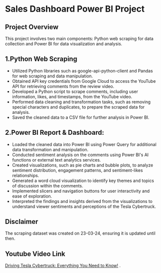 # Sales Dashboard Power BI Project

## Project Overview
This project involves two main components: Python web scraping for data collection and Power BI for data visualization and analysis.

## 1.Python Web Scraping  
- Utilized Python libraries such as google-api-python-client and Pandas for web scraping and data manipulation.
- Obtained API key credentials from Google Cloud to access the YouTube API for retrieving comments from the review video.
- Developed a Python script to scrape comments, including user information, likes, and timestamps, from the YouTube video.
- Performed data cleaning and transformation tasks, such as removing special characters and duplicates, to prepare the scraped data for analysis.
- Saved the cleaned data to a CSV file for further analysis in Power BI.

## 2.Power BI Report & Dashboard:
- Loaded the cleaned data into Power BI using Power Query for additional data transformation and manipulation.
- Conducted sentiment analysis on the comments using Power BI's AI functions or external text analytics services.
- Created visualizations, such as pie charts and bubble plots, to analyze sentiment distribution, engagement patterns, and sentiment-likes relationships.
- Generated a word cloud visualization to identify key themes and topics of discussion within the comments.
- Implemented slicers and navigation buttons for user interactivity and ease of exploration.
- Interpreted the findings and insights derived from the visualizations to understand viewer sentiments and perceptions of the Tesla Cybertruck.

## Disclaimer
The scraping dataset was created on 23-03-24, ensuring it is updated until then.

## Youtube Video Link
[Driving Tesla Cybertruck: Everything You Need to Know!](https://www.youtube.com/watch?v=XxOh12Uhg08) .
